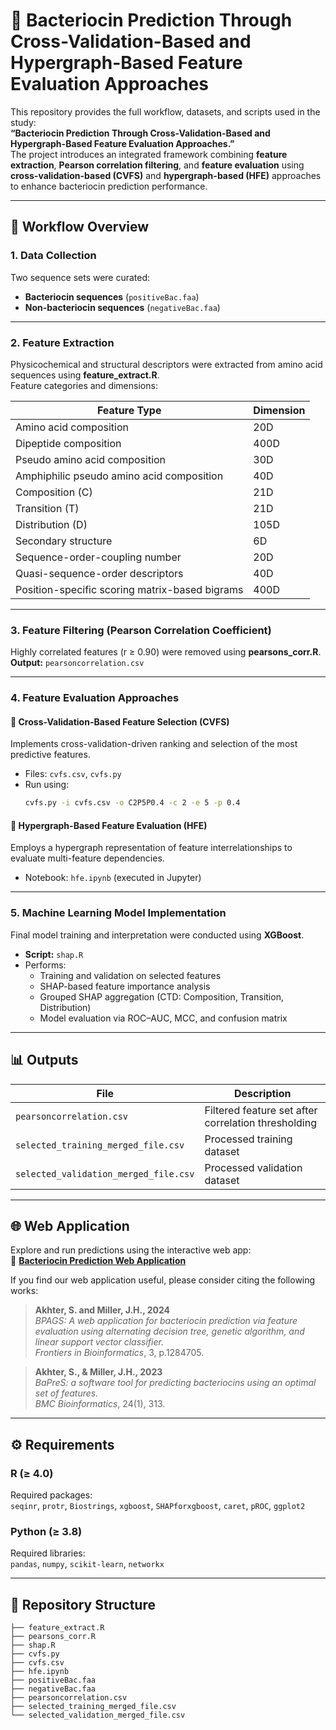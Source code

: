 # 🧬 Bacteriocin Prediction Through Cross-Validation-Based and Hypergraph-Based Feature Evaluation Approaches

This repository provides the full workflow, datasets, and scripts used in the study:  
**“Bacteriocin Prediction Through Cross-Validation-Based and Hypergraph-Based Feature Evaluation Approaches.”**  
The project introduces an integrated framework combining **feature extraction**, **Pearson correlation filtering**, and **feature evaluation** using **cross-validation-based (CVFS)** and **hypergraph-based (HFE)** approaches to enhance bacteriocin prediction performance.

---

## 🧩 Workflow Overview

### 1. **Data Collection**
Two sequence sets were curated:
- **Bacteriocin sequences** (`positiveBac.faa`)
- **Non-bacteriocin sequences** (`negativeBac.faa`)

---

### 2. **Feature Extraction**
Physicochemical and structural descriptors were extracted from amino acid sequences using **feature_extract.R**.  
Feature categories and dimensions:

| Feature Type | Dimension |
|---------------|------------|
| Amino acid composition | 20D |
| Dipeptide composition | 400D |
| Pseudo amino acid composition | 30D |
| Amphiphilic pseudo amino acid composition | 40D |
| Composition (C) | 21D |
| Transition (T) | 21D |
| Distribution (D) | 105D |
| Secondary structure | 6D |
| Sequence-order-coupling number | 20D |
| Quasi-sequence-order descriptors | 40D |
| Position-specific scoring matrix-based bigrams | 400D |

---

### 3. **Feature Filtering (Pearson Correlation Coefficient)**
Highly correlated features (r ≥ 0.90) were removed using **pearsons_corr.R**.  
**Output:** `pearsoncorrelation.csv`

---

### 4. **Feature Evaluation Approaches**

#### 🧮 Cross-Validation-Based Feature Selection (CVFS)
Implements cross-validation-driven ranking and selection of the most predictive features.  
- Files: `cvfs.csv`, `cvfs.py`  
- Run using:
  ```bash
  cvfs.py -i cvfs.csv -o C2P5P0.4 -c 2 -e 5 -p 0.4
  ```

#### 🧠 Hypergraph-Based Feature Evaluation (HFE)
Employs a hypergraph representation of feature interrelationships to evaluate multi-feature dependencies.  
- Notebook: `hfe.ipynb` (executed in Jupyter)

---

### 5. **Machine Learning Model Implementation**
Final model training and interpretation were conducted using **XGBoost**.

- **Script:** `shap.R`  
- Performs:
  - Training and validation on selected features  
  - SHAP-based feature importance analysis  
  - Grouped SHAP aggregation (CTD: Composition, Transition, Distribution)  
  - Model evaluation via ROC–AUC, MCC, and confusion matrix

---

## 📊 Outputs

| File | Description |
|------|--------------|
| `pearsoncorrelation.csv` | Filtered feature set after correlation thresholding |
| `selected_training_merged_file.csv` | Processed training dataset |
| `selected_validation_merged_file.csv` | Processed validation dataset |

---

## 🌐 Web Application

Explore and run predictions using the interactive web app:  
🔗 **[Bacteriocin Prediction Web Application](https://shiny.tricities.wsu.edu/bacteriocin-prediction/)**

If you find our web application useful, please consider citing the following works:

> **Akhter, S. and Miller, J.H., 2024**  
> *BPAGS: A web application for bacteriocin prediction via feature evaluation using alternating decision tree, genetic algorithm, and linear support vector classifier.*  
> *Frontiers in Bioinformatics*, 3, p.1284705.

> **Akhter, S., & Miller, J.H., 2023**  
> *BaPreS: a software tool for predicting bacteriocins using an optimal set of features.*  
> *BMC Bioinformatics*, 24(1), 313.

---

## ⚙️ Requirements

### **R (≥ 4.0)**
Required packages:  
`seqinr`, `protr`, `Biostrings`, `xgboost`, `SHAPforxgboost`, `caret`, `pROC`, `ggplot2`

### **Python (≥ 3.8)**
Required libraries:  
`pandas`, `numpy`, `scikit-learn`, `networkx`

---

## 📂 Repository Structure

```
├── feature_extract.R
├── pearsons_corr.R
├── shap.R
├── cvfs.py
├── cvfs.csv
├── hfe.ipynb
├── positiveBac.faa
├── negativeBac.faa
├── pearsoncorrelation.csv
├── selected_training_merged_file.csv
└── selected_validation_merged_file.csv
```
